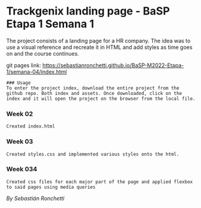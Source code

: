 # Trackgenix landing page - BaSP Etapa 1 Semana 1
The project consists of a landing page for a HR company.
The idea was to use a visual reference and recreate it in HTML and add styles as time goes on and the course continues.

git pages link: https://sebastianronchetti.github.io/BaSP-M2022-Etapa-1/semana-04/index.html
```
### Usage
To enter the project index, download the entire project from the github repo. Both index and assets. Once downloaded, click on the index and it will open the project on the browser from the local file.
```

### Week 02
```
Created index.html
```

### Week 03
```
Created styles.css and implemented various styles onto the html.
```

### Week 034
```
Created css files for each major part of the page and applied flexbox to said pages using media queries
```
_By Sebastián Ronchetti_